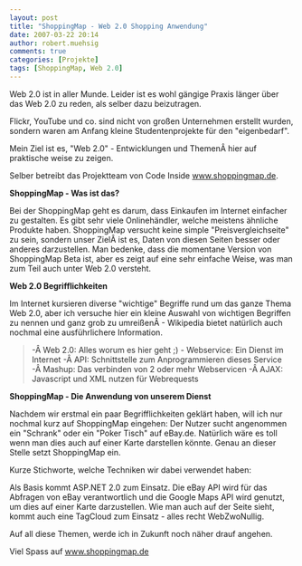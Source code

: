 ```yaml
---
layout: post
title: "ShoppingMap - Web 2.0 Shopping Anwendung"
date: 2007-03-22 20:14
author: robert.muehsig
comments: true
categories: [Projekte]
tags: [ShoppingMap, Web 2.0]
---
```

Web 2.0 ist in aller Munde. Leider ist es wohl gängige Praxis länger über das Web 2.0 zu reden, als selber dazu beizutragen.

Flickr, YouTube und co. sind nicht von großen Unternehmen erstellt wurden, sondern waren am Anfang kleine Studentenprojekte für den "eigenbedarf".

Mein Ziel ist es, "Web 2.0" - Entwicklungen und ThemenÂ hier auf praktische weise zu zeigen.

Selber betreibt das Projektteam von Code Inside <a href="http://www.shoppingmap.de">www.shoppingmap.de</a>.

<strong>ShoppingMap - Was ist das?</strong>

Bei der ShoppingMap geht es darum, dass Einkaufen im Internet einfacher zu gestalten. Es gibt sehr viele Onlinehändler, welche meistens ähnliche Produkte haben. ShoppingMap versucht keine simple "Preisvergleichseite" zu sein, sondern unser ZielÂ ist es, Daten von diesen Seiten besser oder anderes darzustellen.
Man bedenke, dass die momentane Version von ShoppingMap Beta ist, aber es zeigt auf eine sehr einfache Weise, was man zum Teil auch unter Web 2.0 versteht.

<strong>Web 2.0 Begrifflichkeiten</strong>

Im Internet kursieren diverse "wichtige" Begriffe rund um das ganze Thema Web 2.0, aber ich versuche hier ein kleine Auswahl von wichtigen Begriffen zu nennen und ganz grob zu umreißenÂ - Wikipedia bietet natürlich auch nochmal eine ausführlichere Information.
<blockquote><font color="#333333">-Â Web 2.0: Alles worum es hier geht ;)
- Webservice: Ein Dienst im Internet
<font color="#333333">-Â API: Schnittstelle zum Anprogrammieren dieses Service</font></font><font color="#333333">
-Â Mashup: Das verbinden von 2 oder mehr Webservicen
-Â AJAX: Javascript und XML nutzen für Webrequests</font></blockquote>
<strong>ShoppingMap - Die Anwendung von unserem Dienst</strong>

Nachdem wir erstmal ein paar Begrifflichkeiten geklärt haben, will ich nur nochmal kurz auf ShoppingMap eingehen:
Der Nutzer sucht angenommen ein "Schrank" oder ein "Poker Tisch" auf eBay.de. Natürlich wäre es toll wenn man dies auch auf einer Karte darstellen könnte. Genau an dieser Stelle setzt ShoppingMap ein.

Kurze Stichworte, welche Techniken wir dabei verwendet haben:

Als Basis kommt ASP.NET 2.0 zum Einsatz. Die eBay API wird für das Abfragen von eBay verantwortlich und die Google Maps API wird genutzt, um dies auf einer Karte darzustellen. Wie man auch auf der Seite sieht, kommt auch eine TagCloud zum Einsatz - alles recht WebZwoNullig.

Auf all diese Themen, werde ich in Zukunft noch näher drauf angehen.

Viel Spass auf www.shoppingmap.de
